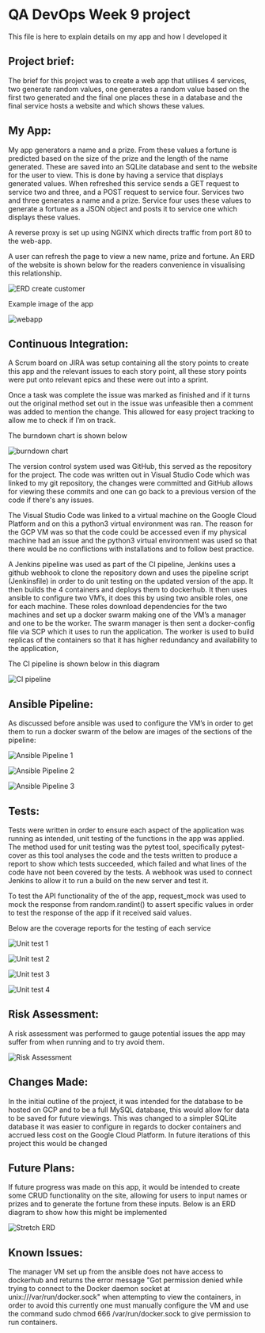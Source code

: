 # QA DevOps Week 9 project  

  

This file is here to explain details on my app and how I developed it  

  

  

  

## Project brief:  

  

The brief for this project was to create a web app that utilises 4 services, two generate random values, one generates a random value based on the first two generated and the final one places these in a database and the final service hosts a website and which shows these values. 

  

  

## My App:  

 My app generators a name and a prize. From these values a fortune is predicted based on the size of the prize and the length of the name generated. These are saved into an SQLite database and sent to the website for the user to view. This is done by having a service that displays generated values. When refreshed this service sends a GET request to service two and three, and a POST request to service four. Services two and three generates a name and a prize. Service four uses these values to generate a fortune as a JSON object and posts it to service one which displays these values. 

A reverse proxy is set up using NGINX which directs traffic from port 80 to the web-app. 

A user can refresh the page to view a new name, prize and fortune.  An ERD of the website is shown below for the readers convenience in visualising this relationship.  

   

  

![ERD create customer](https://github.com/gbarnacle79/week9/blob/dev/Images/Screenshot%202021-12-06%2013.21.01.png) 

  
Example image of the app 
  

![webapp](https://github.com/gbarnacle79/week9/blob/dev/Images/Screenshot%202021-12-06%2013.42.43.png)

## Continuous Integration:  

  

A Scrum board on JIRA was setup containing all the story points to create this app and the relevant issues to each story point, all these story points were put onto relevant epics and these were out into a sprint.  

  

  Once a task was complete the issue was marked as finished and if it turns out the original method set out in the issue was unfeasible then a comment was added to mention the change. This allowed for easy project tracking to allow me to check if I’m on track.  

  

  

  

The burndown chart is shown below  

  

![burndown chart](https://github.com/gbarnacle79/week9/blob/dev/Images/Screenshot%202021-12-05%2022.50.40.png)  

  

The version control system used was GitHub, this served as the repository for the project. The code was written out in Visual Studio Code which was linked to my git repository, the changes were committed and GitHub allows for viewing these commits and one can go back to a previous version of the code if there's any issues.   

  

The Visual Studio Code was linked to a virtual machine on the Google Cloud Platform and on this a python3 virtual environment was ran. The reason for the GCP VM was so that the code could be accessed even if my physical machine had an issue and the python3 virtual environment was used so that there would be no conflictions with installations and to follow best practice.   

   

 A Jenkins pipeline was used as part of the CI pipeline, Jenkins uses a github webhook to clone the repository down and uses the pipeline script (Jenkinsfile) in order to do unit testing on the updated version of the app.  It then builds the 4 containers and deploys them to dockerhub. It then uses ansible to configure two VM’s, it does this by using two ansible roles, one for each machine. These roles download dependencies for the two machines and set up a docker swarm making one of the VM’s a manager and one to be the worker. The swarm manager is then sent a docker-config file via SCP which it uses to run the application. The worker is used to build replicas of the containers so that it has higher redundancy and availability to the application, 

The CI pipeline is shown below in this diagram

![CI pipeline](https://github.com/gbarnacle79/week9/blob/dev/Images/Screenshot%202021-12-05%2022.14.19.png)
  

## Ansible Pipeline: 

As discussed before ansible was used to configure the VM’s in order to get them to run a docker swarm of the below are images of the sections of the pipeline: 

 
![Ansible Pipeline 1](https://github.com/gbarnacle79/week9/blob/dev/Images/Screenshot%202021-12-05%2020.59.40.png)  
 
![Ansible Pipeline 2](https://github.com/gbarnacle79/week9/blob/dev/Images/Screenshot%202021-12-05%2021.00.07.png)  

![Ansible Pipeline 3](https://github.com/gbarnacle79/week9/blob/dev/Images/Screenshot%202021-12-05%2021.00.37.png)  
 

 

 

## Tests:  

  

Tests were written in order to ensure each aspect of the application was running as intended, unit testing of the functions in the app was applied. The method used for unit testing was the pytest tool, specifically pytest-cover as this tool analyses the code and the tests written to produce a report to show which tests succeeded, which failed and what lines of the code have not been covered by the tests. A webhook was used to connect Jenkins to allow it to run a build on the new server and test it.  

To test the API functionality of the of the app, request_mock was used to mock the response from random.randint() to assert specific values in order to test the response of the app if it received said values.   

 Below are the coverage reports for the testing of each service

![Unit test 1](https://github.com/gbarnacle79/week9/blob/dev/Images/Screenshot%202021-12-05%2020.57.25.png)  
 
![Unit test 2](https://github.com/gbarnacle79/week9/blob/dev/Images/Screenshot%202021-12-05%2020.54.46.png)   

![Unit test 3](https://github.com/gbarnacle79/week9/blob/dev/Images/Screenshot%202021-12-05%2020.54.21.png)  

![Unit test 4](https://github.com/gbarnacle79/week9/blob/dev/Images/Screenshot%202021-12-05%2020.53.52.png)  


 

  

  

## Risk Assessment: 

  

A risk assessment was performed to gauge potential issues the app may suffer from when running and to try avoid them. 

![Risk Assessment](https://github.com/gbarnacle79/week9/blob/dev/Images/Screenshot%202021-12-05%2023.05.29.png) 

  

## Changes Made:  

  

In the initial outline of the project, it was intended for the database to be hosted on GCP and to be a full MySQL database, this would allow for data to be saved for future viewings. This was changed to a simpler SQLite database it was easier to configure in regards to docker containers and accrued less cost on the Google Cloud Platform. In future iterations of this project this would be changed 


## Future Plans:

If future progress was made on this app, it would be intended to create some CRUD functionality on the site, allowing for users to input names or prizes and to generate the fortune from these inputs. Below is an ERD diagram to show how this might be implemented

 ![Stretch ERD](https://github.com/gbarnacle79/week9/blob/dev/Images/Screenshot%202021-12-06%2013.22.18.png) 

 ## Known Issues:
 
 The manager VM set up from the ansible does not have access to dockerhub and returns the error message "Got permission denied while trying to connect to the Docker daemon socket at unix:///var/run/docker.sock" when attempting to view the containers, in order to avoid this currently one must manually configure the VM and use the command sudo chmod 666 /var/run/docker.sock to give permission to run containers.

  

  

  

 

  

 
